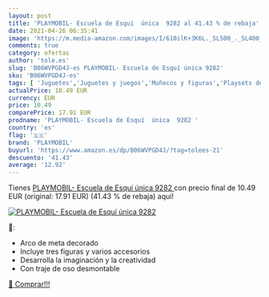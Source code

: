 ```yaml
---
layout: post
title: 'PLAYMOBIL- Escuela de Esquí  única  9282 al 41.43 % de rebaja'
date: 2021-04-26 06:35:41
image: 'https://m.media-amazon.com/images/I/610ilK+3K6L._SL500_._SL400_.jpg'
comments: true
category: ofertas
author: 'tole.es'
slug: 'B06WVPGD4J-es PLAYMOBIL- Escuela de Esquí única 9282'
sku: 'B06WVPGD4J-es'
tags: [ 'Juguetes','Juguetes y juegos','Muñecos y figuras','Playsets de figuras de juguete para niños','playmobil','playmobil-', ]
actualPrice: 10.49 EUR
currency: EUR
price: 10.49
comparePrice: 17.91 EUR
prodname: 'PLAYMOBIL- Escuela de Esquí  única  9282 '
country: 'es'
flag: '🇪🇸'
brand: 'PLAYMOBIL'
buyurl: 'https://www.amazon.es/dp/B06WVPGD4J/?tag=tolees-21'
descuento: '41.43'
average: '12.92'
---
```


Tienes [PLAYMOBIL- Escuela de Esquí  única  9282 ](https://www.amazon.es/dp/B06WVPGD4J/?tag=tolees-21) con precio final de  10.49 EUR (original: 17.91 EUR) (41.43 %  de rebaja) aqui!

[![PLAYMOBIL- Escuela de Esquí  única  9282](https://m.media-amazon.com/images/I/610ilK+3K6L._SL500_._SL400_.jpg)](https://www.amazon.es/dp/B06WVPGD4J/?tag=tolees-21)

🔎:

- Arco de meta decorado
- Incluye tres figuras y varios accesorios
- Desarrolla la imaginación y la creatividad
- Con traje de oso desmontable

[🛒 Comprar!!!](https://www.amazon.es/dp/B06WVPGD4J/?tag=tolees-21)
